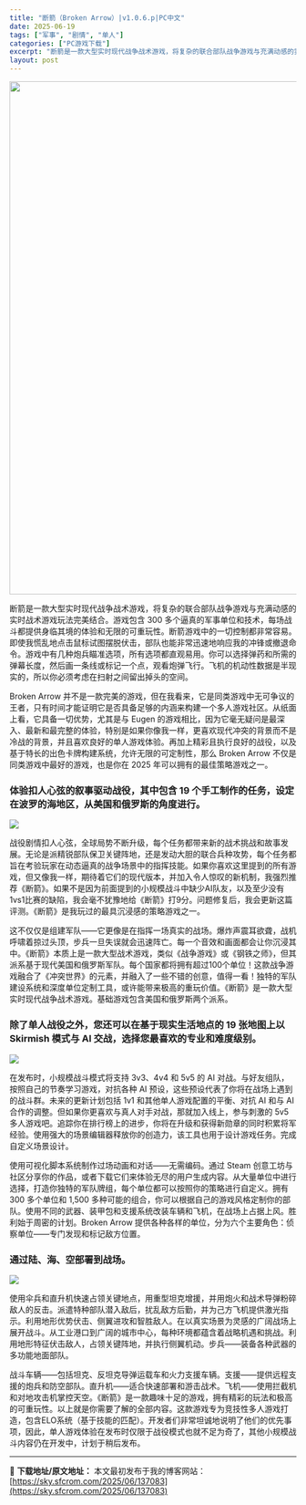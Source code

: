 ```yaml
---
title: "断箭（Broken Arrow）|v1.0.6.p|PC中文"
date: 2025-06-19
tags: ["军事", "剧情", "单人"]
categories: ["PC游戏下载"]
excerpt: "断箭是一款大型实时现代战争战术游戏，将复杂的联合部队战争游戏与充满动感的实时战术游戏玩法完美结合。游戏包含 300 多个逼真的军事单位和技术，每场战斗都提供身临其境的体验和无限的可重玩性。断箭游戏中的一切控制都非常容易。即使我慌乱地点击鼠标试图摆脱伏击，部队也能非常迅速地响应我的冲锋或撤退命令。游戏&hellip;"
layout: post
---
```


<img class="aligncenter size-full wp-image-137084" src="https://sky.sfcrom.com/wp-content/uploads/2025/06/2025061907383274.webp" alt="" width="600" height="900" />

断箭是一款大型实时现代战争战术游戏，将复杂的联合部队战争游戏与充满动感的实时战术游戏玩法完美结合。游戏包含 300 多个逼真的军事单位和技术，每场战斗都提供身临其境的体验和无限的可重玩性。断箭游戏中的一切控制都非常容易。即使我慌乱地点击鼠标试图摆脱伏击，部队也能非常迅速地响应我的冲锋或撤退命令。游戏中有几种炮兵瞄准选项，所有选项都直观易用。你可以选择弹药和所需的弹幕长度，然后画一条线或标记一个点，观看炮弹飞行。飞机的机动性数据是半现实的，所以你必须考虑在扫射之间留出掉头的空间。

Broken Arrow 并不是一款完美的游戏，但在我看来，它是同类游戏中无可争议的王者，只有时间才能证明它是否具备足够的内涵来构建一个多人游戏社区。从纸面上看，它具备一切优势，尤其是与 Eugen 的游戏相比，因为它毫无疑问是最深入、最新和最完整的体验，特别是如果你像我一样，更喜欢现代冲突的背景而不是冷战的背景，并且喜欢良好的单人游戏体验。再加上精彩且执行良好的战役，以及基于特长的出色卡牌构建系统，允许无限的可定制性，那么 Broken Arrow 不仅是同类游戏中最好的游戏，也是你在 2025 年可以拥有的最佳策略游戏之一。
<h3>体验扣人心弦的叙事驱动战役，其中包含 19 个手工制作的任务，设定在波罗的海地区，从美国和俄罗斯的角度进行。</h3>
<img src="https://shared.akamai.steamstatic.com/store_item_assets/steam/apps/1604270/ss_2e80b77c5ee7cdd658698f8910b971a6479b6e33.1920x1080.jpg?t=1750240117" />

战役剧情扣人心弦，全球局势不断升级，每个任务都带来新的战术挑战和故事发展。无论是派精锐部队保卫关键阵地，还是发动大胆的联合兵种攻势，每个任务都旨在考验玩家在动态逼真的战争场景中的指挥技能。如果你喜欢这里提到的所有游戏，但又像我一样，期待着它们的现代版本，并加入令人惊叹的新机制，我强烈推荐《断箭》。如果不是因为前面提到的小规模战斗中缺少AI队友，以及至少没有1vs1比赛的缺陷，我会毫不犹豫地给《断箭》打9分。问题修复后，我会更新这篇评测。《断箭》是我玩过的最具沉浸感的策略游戏之一。

这不仅仅是组建军队——它更像是在指挥一场真实的战场。爆炸声震耳欲聋，战机呼啸着掠过头顶，步兵一旦失误就会迅速阵亡。每一个音效和画面都会让你沉浸其中。《断箭》本质上是一款大型战术游戏，类似《战争游戏》或《钢铁之师》，但其派系基于现代美国和俄罗斯军队。每个国家都将拥有超过100个单位！这款战争游戏融合了《冲突世界》的元素，并融入了一些不错的创意，值得一看！独特的军队建设系统和深度单位定制工具，或许能带来极高的重玩价值。《断箭》是一款大型实时现代战争战术游戏。基础游戏包含美国和俄罗斯两个派系。
<h3>除了单人战役之外，您还可以在基于现实生活地点的 19 张地图上以 Skirmish 模式与 AI 交战，选择您最喜欢的专业和难度级别。</h3>
<img src="https://shared.akamai.steamstatic.com/store_item_assets/steam/apps/1604270/ss_247c548b61dfee0fb2e7978cb5eb7c12f3bf4616.1920x1080.jpg?t=1750240117" />

在发布时，小规模战斗模式将支持 3v3、4v4 和 5v5 的 AI 对战。与好友组队，按照自己的节奏学习游戏，对抗各种 AI 预设，这些预设代表了你将在战场上遇到的战斗群。未来的更新计划包括 1v1 和其他单人游戏配置的平衡、对抗 AI 和与 AI 合作的调整。但如果你更喜欢与真人对手对战，那就加入线上，参与刺激的 5v5 多人游戏吧。追踪你在排行榜上的进步，你将在升级和获得新勋章的同时积累将军经验。使用强大的场景编辑器释放你的创造力，该工具也用于设计游戏任务。完成自定义场景设计。

使用可视化脚本系统制作过场动画和对话——无需编码。通过 Steam 创意工坊与社区分享你的作品，或者下载它们来体验无尽的用户生成内容。从大量单位中进行选择，打造你独特的军队牌组，每个单位都可以按照你的策略进行自定义。拥有 300 多个单位和 1,500 多种可能的组合，你可以根据自己的游戏风格定制你的部队。使用不同的武器、装甲包和支援系统改装车辆和飞机，在战场上占据上风。胜利始于周密的计划。Broken Arrow 提供各种各样的单位，分为六个主要角色：侦察单位——专门发现和标记敌方位置。
<h3>通过陆、海、空部署到战场。</h3>
<img src="https://shared.akamai.steamstatic.com/store_item_assets/steam/apps/1604270/ss_5a291656549c5e3fb488e63e582c0716bc3d0dcd.1920x1080.jpg?t=1750240117" />

使用伞兵和直升机快速占领关键地点，用重型坦克增援，并用炮火和战术导弹粉碎敌人的反击。派遣特种部队潜入敌后，扰乱敌方后勤，并为己方飞机提供激光指示。利用地形优势伏击、侧翼进攻和智胜敌人。在以真实场景为灵感的广阔战场上展开战斗。从工业港口到广阔的城市中心，每种环境都蕴含着战略机遇和挑战。利用地形特征伏击敌人，占领关键阵地，并执行侧翼机动。步兵——装备各种武器的多功能地面部队。

战斗车辆——包括坦克、反坦克导弹运载车和火力支援车辆。支援——提供远程支援的炮兵和防空部队。直升机——适合快速部署和游击战术。飞机——使用拦截机和对地攻击机掌控天空。《断箭》是一款趣味十足的游戏，拥有精彩的玩法和极高的可重玩性。以上就是你需要了解的全部内容。这款游戏专为竞技性多人游戏打造，包含ELO系统（基于技能的匹配）。开发者们非常坦诚地说明了他们的优先事项，因此，单人游戏体验在发布时仅限于战役模式也就不足为奇了，其他小规模战斗内容仍在开发中，计划于稍后发布。

---
📖 **下载地址/原文地址：** 本文最初发布于我的博客网站：[https://sky.sfcrom.com/2025/06/137083](https://sky.sfcrom.com/2025/06/137083)
